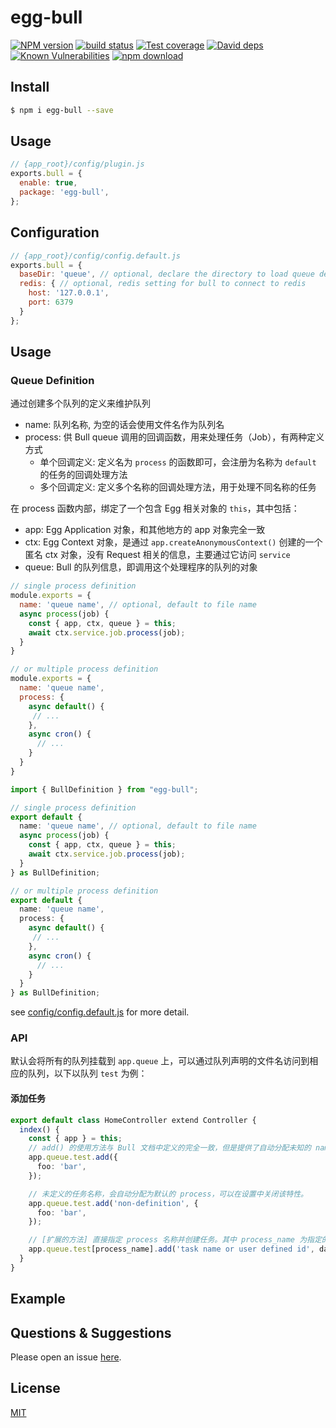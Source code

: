 # egg-bull

[![NPM version][npm-image]][npm-url]
[![build status][travis-image]][travis-url]
[![Test coverage][codecov-image]][codecov-url]
[![David deps][david-image]][david-url]
[![Known Vulnerabilities][snyk-image]][snyk-url]
[![npm download][download-image]][download-url]

[npm-image]: https://img.shields.io/npm/v/egg-bull.svg?style=flat-square
[npm-url]: https://npmjs.org/package/egg-bull
[travis-image]: https://img.shields.io/travis/eggjs/egg-bull.svg?style=flat-square
[travis-url]: https://travis-ci.org/eggjs/egg-bull
[codecov-image]: https://img.shields.io/codecov/c/github/eggjs/egg-bull.svg?style=flat-square
[codecov-url]: https://codecov.io/github/eggjs/egg-bull?branch=master
[david-image]: https://img.shields.io/david/eggjs/egg-bull.svg?style=flat-square
[david-url]: https://david-dm.org/eggjs/egg-bull
[snyk-image]: https://snyk.io/test/npm/egg-bull/badge.svg?style=flat-square
[snyk-url]: https://snyk.io/test/npm/egg-bull
[download-image]: https://img.shields.io/npm/dm/egg-bull.svg?style=flat-square
[download-url]: https://npmjs.org/package/egg-bull

<!--
Description here.
-->

## Install

```bash
$ npm i egg-bull --save
```

## Usage

```js
// {app_root}/config/plugin.js
exports.bull = {
  enable: true,
  package: 'egg-bull',
};
```

## Configuration

```js
// {app_root}/config/config.default.js
exports.bull = {
  baseDir: 'queue', // optional, declare the directory to load queue definitions.
  redis: { // optional, redis setting for bull to connect to redis
    host: '127.0.0.1',
    port: 6379
  }
};
```

## Usage

### Queue Definition

通过创建多个队列的定义来维护队列
- name: 队列名称, 为空的话会使用文件名作为队列名
- process: 供 Bull queue 调用的回调函数，用来处理任务（Job），有两种定义方式
  - 单个回调定义: 定义名为 `process` 的函数即可，会注册为名称为 `default` 的任务的回调处理方法
  - 多个回调定义: 定义多个名称的回调处理方法，用于处理不同名称的任务
  
 在 process 函数内部，绑定了一个包含 Egg 相关对象的 `this`，其中包括：
 - app: Egg Application 对象，和其他地方的 app 对象完全一致
 - ctx: Egg Context 对象，是通过 `app.createAnonymousContext()` 创建的一个匿名 ctx 对象，没有 Request 相关的信息，主要通过它访问 `service`
 - queue: Bull 的队列信息，即调用这个处理程序的队列的对象
 
```js
// single process definition
module.exports = {
  name: 'queue name', // optional, default to file name
  async process(job) {
    const { app, ctx, queue } = this;
    await ctx.service.job.process(job);
  }
}

// or multiple process definition
module.exports = {
  name: 'queue name',
  process: {
    async default() {
     // ...
    },
    async cron() {
      // ...
    }
  }
}
```

```ts
import { BullDefinition } from "egg-bull";

// single process definition
export default {
  name: 'queue name', // optional, default to file name
  async process(job) {
    const { app, ctx, queue } = this;
    await ctx.service.job.process(job);
  }
} as BullDefinition;

// or multiple process definition
export default {
  name: 'queue name',
  process: {
    async default() {
     // ...
    },
    async cron() {
      // ...
    }
  }
} as BullDefinition;
```

see [config/config.default.js](config/config.default.js) for more detail.

### API

默认会将所有的队列挂载到 `app.queue` 上，可以通过队列声明的文件名访问到相应的队列，以下以队列 `test` 为例：

#### 添加任务

```ts
export default class HomeController extend Controller {
  index() {
    const { app } = this;
    // add() 的使用方法与 Bull 文档中定义的完全一致，但是提供了自动分配未知的 name 到默认 process 的能力
    app.queue.test.add({
      foo: 'bar',
    });

    // 未定义的任务名称，会自动分配为默认的 process，可以在设置中关闭该特性。
    app.queue.test.add('non-definition', {
      foo: 'bar',
    });

    // [扩展的方法] 直接指定 process 名称并创建任务。其中 process_name 为指定的处理函数，名称必须填写且不在定义表中，否则会影响初始行为。
    app.queue.test[process_name].add('task name or user defined id', data, options);
  }
}
```

## Example

<!-- example here -->

## Questions & Suggestions

Please open an issue [here](https://github.com/eggjs/egg/issues).

## License

[MIT](LICENSE)
